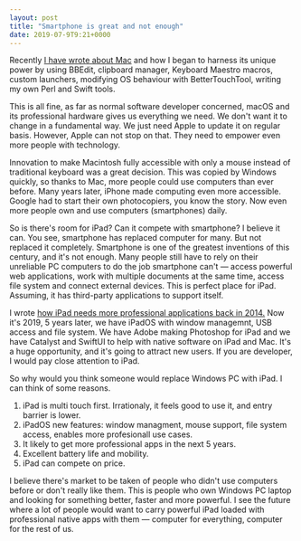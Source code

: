 ```yaml
---
layout: post
title: "Smartphone is great and not enough"
date: 2019-07-9T9:21+0000
---
```


Recently [I have wrote about Mac](2) and how I began to harness its unique power by using BBEdit, clipboard manager, Keyboard Maestro macros, custom launchers, modifying OS behaviour with BetterTouchTool, writing my own Perl and Swift tools. 

This is all fine, as far as normal software developer concerned, macOS and its professional hardware gives us everything we need. We don't want it to change in a fundamental way. We just need Apple to update it on regular basis. However, Apple can not stop on that. They need to empower even more people with technology. 

Innovation to make Macintosh fully accessible with only a mouse instead of traditional keyboard was a great decision. This was copied by Windows quickly, so thanks to Mac, more people could use computers than ever before. Many years later, iPhone made computing even more accessible. Google had to start their own photocopiers, you know the story. Now even more people own and use computers (smartphones) daily.

So is there's room for iPad? Can it compete with smartphone? I believe it can. You see, smartphone has replaced computer for many. But not replaced it completely. Smartphone is one of the greatest inventions of this century, and it's not enough. Many people still have to rely on their unreliable PC computers to do the job smartphone can't — access powerful web applications, work with multiple documents at the same time, access file system and connect external devices. This is perfect place for iPad. Assuming, it has third-party applications to support itself.

I wrote [how iPad needs more professional applications back in 2014.](1) Now it's 2019, 5 years later, we have iPadOS with window managemnt, USB access and file system. We have Adobe making Photoshop for iPad and we have Catalyst and SwiftUI to help with native software on iPad and Mac. It's a huge opportunity, and it's going to attract new users. If you are developer, I would pay close attention to iPad.

So why would you think someone would replace Windows PC with iPad. I can think of some reasons.

1. iPad is multi touch first. Irrationaly, it feels good to use it, and entry barrier is lower.
2. iPadOS new features: window managment, mouse support, file system access, enables more profesionall use cases.
3. It likely to get more professional apps in the next 5 years.
4. Excellent battery life and mobility.
5. iPad can compete on price.

I believe there's market to be taken of people who  didn't use computers before or don't really like them. This is people who own Windows PC laptop and looking for something better, faster and more powerful. I see the future where a lot of people would want to carry powerful iPad loaded with professional native apps with them — computer for everything, computer for the rest of us.

[1]: {{site.url}}/2014/10/22/whats-happening-with-ipad
[2]: {{site.url}}/2019/06/16/mac-is-back